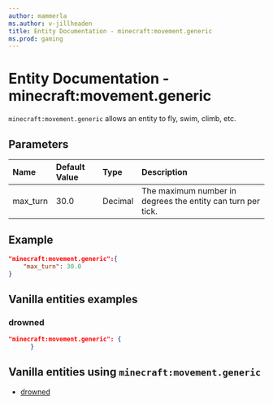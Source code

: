```yaml
---
author: mammerla
ms.author: v-jillheaden
title: Entity Documentation - minecraft:movement.generic
ms.prod: gaming
---
```


# Entity Documentation - minecraft:movement.generic

`minecraft:movement.generic` allows an entity to fly, swim, climb, etc.

## Parameters

|Name |Default Value  |Type  |Description  |
|:----------|:----------|:----------|:----------|
| max_turn| 30.0| Decimal| The maximum number in degrees the entity can turn per tick. |

## Example

```json
"minecraft:movement.generic":{
    "max_turn": 30.0
}
```

## Vanilla entities examples

### drowned

```json
"minecraft:movement.generic": {
      }
```

## Vanilla entities using `minecraft:movement.generic`

- [drowned](../../../../Source/VanillaBehaviorPack_Snippets/entities/drowned.md)